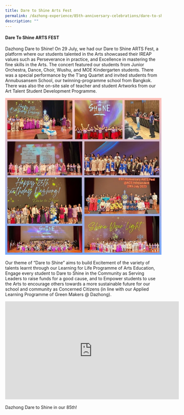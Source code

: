 ```yaml
---
title: Dare to Shine Arts Fest
permalink: /dazhong-experience/85th-anniversary-celebrations/dare-to-shine-arts-fest/
description: ""
---
```

#### Dare To Shine ARTS FEST

Dazhong Dare to Shine! On 29 July, we had our Dare to Shine ARTS Fest, a platform where our students talented in the Arts showcased their IREAP values such as Perseverance in practice, and Excellence in mastering the fine skills in the Arts. The concert featured our students from Junior Orchestra, Dance, Choir, Wushu, and MOE Kindergarten students. There was a special performance by the T’ang Quartet and invited students from Annubusansem School, our twinning-programme school from Bangkok. There was also the on-site sale of teacher and student Artworks from our Art Talent Student Development Programme.

![](/images/artsfest01.jpg)

Our theme of “Dare to Shine” aims to build Excitement of the variety of talents learnt through our Learning for Life Programme of Arts Education, Engage every student to Dare to Shine in the Community as Serving Leaders to raise funds for a good cause, and to Empower students to use the Arts to encourage others towards a more sustainable future for our school and community as Concerned Citizens (in line with our Applied Learning Programme of Green Makers @ Dazhong).

<iframe allowfullscreen="" allow="accelerometer; autoplay; clipboard-write; encrypted-media; gyroscope; picture-in-picture; web-share" frameborder="0" title="YouTube video player" src="https://www.youtube.com/embed/fBRLEeW7F_8" height="315" width="560"></iframe>

Dazhong Dare to Shine in our 85th!